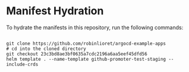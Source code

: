 
# Manifest Hydration

To hydrate the manifests in this repository, run the following commands:

```shell

git clone https://github.com/robinlioret/argocd-example-apps
# cd into the cloned directory
git checkout 23c3bd8ae3bf0635a7cdc2196a6aa5eef45dfd56
helm template . --name-template github-promoter-test-staging --include-crds
```
